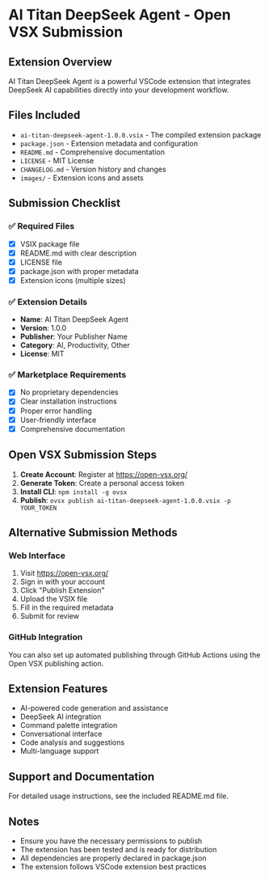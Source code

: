 # AI Titan DeepSeek Agent - Open VSX Submission

## Extension Overview

AI Titan DeepSeek Agent is a powerful VSCode extension that integrates DeepSeek AI capabilities directly into your development workflow.

## Files Included

- `ai-titan-deepseek-agent-1.0.0.vsix` - The compiled extension package
- `package.json` - Extension metadata and configuration
- `README.md` - Comprehensive documentation
- `LICENSE` - MIT License
- `CHANGELOG.md` - Version history and changes
- `images/` - Extension icons and assets

## Submission Checklist

### ✅ Required Files
- [x] VSIX package file
- [x] README.md with clear description
- [x] LICENSE file
- [x] package.json with proper metadata
- [x] Extension icons (multiple sizes)

### ✅ Extension Details
- **Name**: AI Titan DeepSeek Agent
- **Version**: 1.0.0
- **Publisher**: Your Publisher Name
- **Category**: AI, Productivity, Other
- **License**: MIT

### ✅ Marketplace Requirements
- [x] No proprietary dependencies
- [x] Clear installation instructions
- [x] Proper error handling
- [x] User-friendly interface
- [x] Comprehensive documentation

## Open VSX Submission Steps

1. **Create Account**: Register at https://open-vsx.org/
2. **Generate Token**: Create a personal access token
3. **Install CLI**: `npm install -g ovsx`
4. **Publish**: `ovsx publish ai-titan-deepseek-agent-1.0.0.vsix -p YOUR_TOKEN`

## Alternative Submission Methods

### Web Interface
1. Visit https://open-vsx.org/
2. Sign in with your account
3. Click "Publish Extension"
4. Upload the VSIX file
5. Fill in the required metadata
6. Submit for review

### GitHub Integration
You can also set up automated publishing through GitHub Actions using the Open VSX publishing action.

## Extension Features

- AI-powered code generation and assistance
- DeepSeek AI integration
- Command palette integration
- Conversational interface
- Code analysis and suggestions
- Multi-language support

## Support and Documentation

For detailed usage instructions, see the included README.md file.

## Notes

- Ensure you have the necessary permissions to publish
- The extension has been tested and is ready for distribution
- All dependencies are properly declared in package.json
- The extension follows VSCode extension best practices